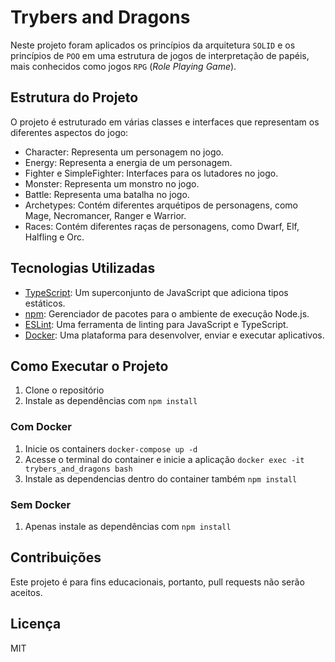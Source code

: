 # Trybers and Dragons

Neste projeto foram aplicados os princípios da arquitetura `SOLID` e os princípios de `POO` em uma estrutura de jogos de interpretação de papéis, mais conhecidos como jogos `RPG` (_Role Playing Game_).

## Estrutura do Projeto

O projeto é estruturado em várias classes e interfaces que representam os diferentes aspectos do jogo:

- Character: Representa um personagem no jogo.
- Energy: Representa a energia de um personagem.
- Fighter e SimpleFighter: Interfaces para os lutadores no jogo.
- Monster: Representa um monstro no jogo.
- Battle: Representa uma batalha no jogo.
- Archetypes: Contém diferentes arquétipos de personagens, como Mage, Necromancer, Ranger e Warrior.
- Races: Contém diferentes raças de personagens, como Dwarf, Elf, Halfling e Orc.

## Tecnologias Utilizadas

- [TypeScript](https://www.typescriptlang.org/): Um superconjunto de JavaScript que adiciona tipos estáticos.
- [npm](https://www.npmjs.com/): Gerenciador de pacotes para o ambiente de execução Node.js.
- [ESLint](https://eslint.org/): Uma ferramenta de linting para JavaScript e TypeScript.
- [Docker](https://www.docker.com/): Uma plataforma para desenvolver, enviar e executar aplicativos.

## Como Executar o Projeto

1. Clone o repositório
2. Instale as dependências com `npm install`

### Com Docker

1. Inicie os containers `docker-compose up -d`
2. Acesse o terminal do container e inicie a aplicação `docker exec -it trybers_and_dragons bash` 
3. Instale as dependencias dentro do container também `npm install`

### Sem Docker

1. Apenas instale as dependências com `npm install`

## Contribuições

Este projeto é para fins educacionais, portanto, pull requests não serão aceitos.

## Licença

MIT
